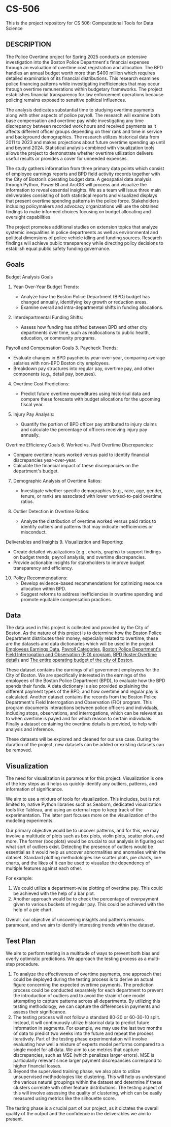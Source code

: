 # CS-506

This is the project repository for CS 506: Computational Tools for Data Science

## DESCRIPTION

The Police Overtime project for Spring 2025 conducts an extensive investigation into the Boston Police Department's financial expenses through an evaluation of overtime cost registration and allocation. The BPD handles an annual budget worth more than $400 million which requires detailed examination of its financial distributions. This research examines police financing patterns while investigating inefficiencies that may occur through overtime remunerations within budgetary frameworks. The project establishes financial transparency for law enforcement operations because policing remains exposed to sensitive political influences.

The analysis dedicates substantial time to studying overtime payments along with other aspects of police payroll. The research will examine both base compensation and overtime pay while investigating any time discrepancy between recorded work hours and received payments as it affects different officer groups depending on their rank and time in service and background demographics. The research utilizes historical data from 2011 to 2023 and makes projections about future overtime spending up until and beyond 2024. Statistical analysis combined with visualization tools allows the project to demonstrate whether overtime utilization delivers useful results or provides a cover for unneeded expenses.

The study gathers information from three primary data points which consist of employee earnings reports and BPD field activity records together with the City of Boston’s operating budget data. A geospatial data analysis through Python, Power BI and ArcGIS will process and visualize the information to reveal essential insights. We as a team will issue three main deliverables consisting of both statistical reports and visualized displays that present overtime spending patterns in the police force. Stakeholders including policymakers and advocacy organizations will use the obtained findings to make informed choices focusing on budget allocating and oversight capabilities.

The project promotes additional studies on extension topics that analyze systemic inequalities in police departments as well as environmental and political dimensions of police vehicle idling and funding sources. Research findings will achieve public transparency while directing policy decisions to establish equal public safety funding governance.

## Goals

Budget Analysis Goals

1. Year-Over-Year Budget Trends:

   - Analyze how the Boston Police Department (BPD) budget has changed annually, identifying key growth or reduction areas.
   - Examine overall and intra-departmental shifts in funding allocations.

2. Interdepartmental Funding Shifts:
   - Assess how funding has shifted between BPD and other city departments over time, such as reallocations to public health, education, or community programs.

Payroll and Compensation Goals 3. Paycheck Trends:

- Evaluate changes in BPD paychecks year-over-year, comparing average salaries with non-BPD Boston city employees.
- Breakdown pay structures into regular pay, overtime pay, and other components (e.g., detail pay, bonuses).

4. Overtime Cost Predictions:

   - Predict future overtime expenditures using historical data and compare these forecasts with budget allocations for the upcoming fiscal year.

5. Injury Pay Analysis:
   - Quantify the portion of BPD officer pay attributed to injury claims and calculate the percentage of officers receiving injury pay annually.

Overtime Efficiency Goals 6. Worked vs. Paid Overtime Discrepancies:

- Compare overtime hours worked versus paid to identify financial discrepancies year-over-year.
- Calculate the financial impact of these discrepancies on the department's budget.

7. Demographic Analysis of Overtime Ratios:

   - Investigate whether specific demographics (e.g., race, age, gender, tenure, or rank) are associated with lower worked-to-paid overtime ratios.

8. Outlier Detection in Overtime Ratios:
   - Analyze the distribution of overtime worked versus paid ratios to identify outliers and patterns that may indicate inefficiencies or misconduct.

Deliverables and Insights 9. Visualization and Reporting:

- Create detailed visualizations (e.g., charts, graphs) to support findings on budget trends, payroll analysis, and overtime discrepancies.
- Provide actionable insights for stakeholders to improve budget transparency and efficiency.

10. Policy Recommendations:
    - Develop evidence-based recommendations for optimizing resource allocation within BPD.
    - Suggest reforms to address inefficiencies in overtime spending and promote equitable compensation practices.

## Data

The data used in this project is collected and provided by the City of Boston. As the nature of this project is to determine how the Boston Police Department distributes their money, especially related to overtime, these are the datasets and data dictionaries which will be used in the project.
[Employees Earnings Data](https://data.boston.gov/dataset/employee-earnings-report), [Payroll Categories](https://data.boston.gov/dataset/employee-earnings-report/resource/609a6014-5ab0-49d9-8c38-1389e7bf0d41), [Boston Police Department's Field Interrogation and Observation (FIO) program](https://data.boston.gov/dataset/boston-police-department-fio), [BPD Roster](https://drive.google.com/drive/u/1/folders/1WKuP3SyeyBEHhnNi1O8e6vXMTk3cmaCj),[Overtime details](https://drive.google.com/drive/folders/1MCvI3iUbNnPE3an9tLKMfshEGwOvv52o) and [The entire operating budget of the city of Boston](https://data.boston.gov/dataset/operating-budget).

These dataset contains the earnings of all government employees for the City of Boston. We are specifically interested in the earnings of the employees of the Boston Police Department (BPD), to evaluate how the BPD spends their funds. A data dictionary is also provided explaining the different payment types of the BPD, and how overtime and regular pay is calculated. Another dataset contains the records from the Boston Police Department's Field Interrogation and Observation (FIO) program. This program documents interactions between police officers and individuals, including stops, observations, and interrogations, which can be relevant as to when overtime is payed and for which reason to certain individuals. Finally a dataset containing the overtime details is provided, to help with analysis and inference.

These datasets will be explored and cleaned for our use case. During the duration of the project, new datasets can be added or existing datasets can be removed.

## Visualization

The need for visualization is paramount for this project. Visualization is one of the key steps as it helps us quickly identify any outliers, patterns, and information of significance.

We aim to use a mixture of tools for visualization. This includes, but is not limited to, native Python libraries such as Seaborn, dedicated visualization tools like Tableau, and using an external repo to keep track of the experimentation. The latter part focuses more on the visualization of the modeling experiments.

Our primary objective would be to uncover patterns, and for this, we may involve a multitude of plots such as box plots, violin plots, scatter plots, and more. The former (box plots) would be crucial to our analysis in figuring out what sort of outliers exist. Detecting the presence of outliers would be essential as it would help us uncover abnormalities and anomalies within the dataset. Standard plotting methodologies like scatter plots, pie charts, line charts, and the likes of it can be used to visualize the dependency of multiple features against each other.

For example:

1. We could utilize a department-wise plotting of overtime pay. This could be achieved with the help of a bar plot.
2. Another approach would be to check the percentage of overpayment given to various buckets of regular pay. This could be achieved with the help of a pie chart.

Overall, our objective of uncovering insights and patterns remains paramount, and we aim to identify interesting trends within the dataset.

## Test Plan

We aim to perform testing in a multitude of ways to prevent both bias and overly optimistic predictions. We approach the testing process as a multi-step procedure.

1. To analyze the effectiveness of overtime payments, one approach that could be deployed during the testing process is to derive an actual figure concerning the expected overtime payments. The prediction process could be conducted separately for each department to prevent the introduction of outliers and to avoid the strain of one model attempting to capture patterns across all departments. By utilizing this testing methodology, we can capture the differences in payments and assess their significance.
2. The testing process will not follow a standard 80-20 or 60-30-10 split. Instead, it will continuously utilize historical data to predict future information in segments. For example, we may use the last two months of data to predict two weeks into the future and repeat the process iteratively. Part of the testing phase experimentation will involve evaluating how well a mixture of experts model performs compared to a single model for all data. We aim to use metrics that capture discrepancies, such as MSE (which penalizes larger errors). MSE is particularly relevant since larger payment discrepancies correspond to higher financial losses.
3. Beyond the supervised training phase, we also plan to utilize unsupervised methodologies like clustering. This will help us understand the various natural groupings within the dataset and determine if these clusters correlate with other feature distributions. The testing aspect of this will involve assessing the quality of clustering, which can be easily measured using metrics like the silhouette score.

The testing phase is a crucial part of our project, as it dictates the overall quality of the output and the confidence in the deliverables we aim to present.
